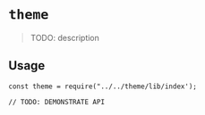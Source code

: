 # `theme`

> TODO: description

## Usage

```
const theme = require("../../theme/lib/index');

// TODO: DEMONSTRATE API
```
